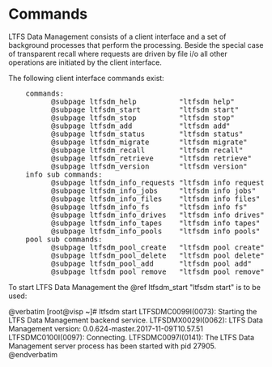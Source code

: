 # Commands

<!--
 Copyright 2018 IBM Corp. All Rights Reserved.

 Licensed under the Apache License, Version 2.0 (the "License");
 you may not use this file except in compliance with the License.
 You may obtain a copy of the License at

  https://www.apache.org/licenses/LICENSE-2.0

 Unless required by applicable law or agreed to in writing, software
 distributed under the License is distributed on an "AS IS" BASIS,
 WITHOUT WARRANTIES OR CONDITIONS OF ANY KIND, either express or implied.
 See the License for the specific language governing permissions and
 limitations under the License.
-->

LTFS Data Management consists of a client interface and a set of background
processes that perform the processing. Beside the special case of transparent
recall where requests are driven by file i/o all other operations are initiated
by the client interface.

The following client interface commands exist:
<pre>
    commands:
          @subpage ltfsdm_help          "ltfsdm help"              - gives an overview
          @subpage ltfsdm_start         "ltfsdm start"             - start the LTFS Data Management service in background
          @subpage ltfsdm_stop          "ltfsdm stop"              - stop the LTFS Data Management service
          @subpage ltfsdm_add           "ltfsdm add"               - adds LTFS Data Management management to a file system
          @subpage ltfsdm_status        "ltfsdm status"            - provides information if the back end has been started
          @subpage ltfsdm_migrate       "ltfsdm migrate"           - migrate file system objects from the local file system to tape
          @subpage ltfsdm_recall        "ltfsdm recall"            - recall file system objects back from tape to local disk
          @subpage ltfsdm_retrieve      "ltfsdm retrieve"          - synchronizes the inventory with the information provided by Spectrum Archive LE
          @subpage ltfsdm_version       "ltfsdm version"           - provides the version number of LTFS Data Management
    info sub commands:
          @subpage ltfsdm_info_requests "ltfsdm info requests"     - retrieve information about all or a specific LTFS Data Management requests
          @subpage ltfsdm_info_jobs     "ltfsdm info jobs"         - retrieve information about all or a specific LTFS Data Management jobs
          @subpage ltfsdm_info_files    "ltfsdm info files"        - retrieve information about the migration state of file system objects
          @subpage ltfsdm_info_fs       "ltfsdm info fs"           - lists the file systems managed by LTFS Data Management
          @subpage ltfsdm_info_drives   "ltfsdm info drives"       - lists the drives known to LTFS Data Management
          @subpage ltfsdm_info_tapes    "ltfsdm info tapes"        - lists the cartridges known to LTFS Data Management
          @subpage ltfsdm_info_pools    "ltfsdm info pools"        - lists all defined tape storage pools and their sizes
    pool sub commands:
          @subpage ltfsdm_pool_create   "ltfsdm pool create"       - create a tape storage pool
          @subpage ltfsdm_pool_delete   "ltfsdm pool delete"       - delete a tape storage pool
          @subpage ltfsdm_pool_add      "ltfsdm pool add"          - add a cartridge to a tape storage pool
          @subpage ltfsdm_pool_remove   "ltfsdm pool remove"       - removes a cartridge from a tape storage pool
</pre>

To start LTFS Data Management the @ref ltfsdm_start "ltfsdm start" is to be used:

@verbatim
	[root@visp ~]# ltfsdm start
	LTFSDMC0099I(0073): Starting the LTFS Data Management backend service.
	LTFSDMX0029I(0062): LTFS Data Management version: 0.0.624-master.2017-11-09T10.57.51
	LTFSDMC0100I(0097): Connecting.
	LTFSDMC0097I(0141): The LTFS Data Management server process has been started with pid  27905.
@endverbatim
